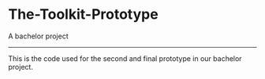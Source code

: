 # The-Toolkit-Prototype
A bachelor project
______________________________________
This is the code used for the second and final prototype in our bachelor project.
